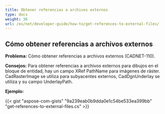```yaml
---
title: Obtener referencias a archivos externos
type: docs
weight: 36
url: /es/net/developer-guide/how-to/get-references-to-external-files/
---
```


## **Cómo obtener referencias a archivos externos**

**Problema:** Cómo obtener referencias a archivos externos (CADNET-110).

**Consejos:** Para obtener referencias a archivos externos para dibujos en el bloque de entidad, hay un campo XRef PathName para imágenes de ráster. CadRasterImage se utiliza para subyacentes externos, CadDgnUnderlay se utiliza y su campo UnderlayPath.

**Ejemplo:**

{{< gist "aspose-com-gists" "9a239eab0b9dda0e1c54be533ea399bb" "get-references-to-external-files.cs" >}}
